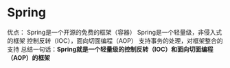 # Spring
优点：
    Spring是一个开源的免费的框架（容器）
    Spring是一个轻量级，非侵入式的框架
    控制反转（IOC），面向切面编程（AOP）
    支持事务的处理，对框架整合的支持
    总结一句话：**Spring就是一个轻量级的控制反转（IOC）和面向切面编程（AOP）的框架**
